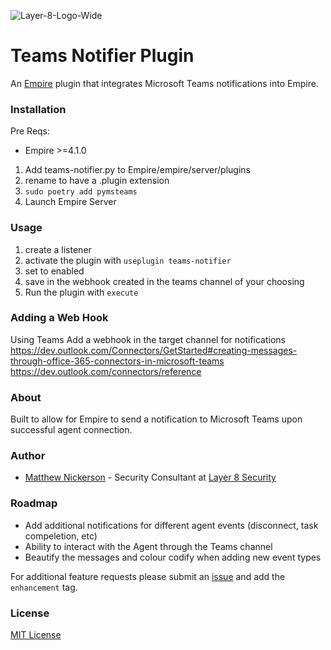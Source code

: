 ![Layer-8-Logo-Wide](https://user-images.githubusercontent.com/8293038/96061566-93d8af00-0e61-11eb-8b84-3fd207290be2.png)
# Teams Notifier Plugin
An [Empire](https://github.com/BC-SECURITY/Empire) plugin that integrates Microsoft Teams notifications into Empire.

### Installation
Pre Reqs:
- Empire >=4.1.0

1. Add teams-notifier.py to Empire/empire/server/plugins
2. rename to have a .plugin extension
3. `sudo poetry add pymsteams`
4. Launch Empire Server

### Usage
1. create a listener
2. activate the plugin with `useplugin teams-notifier`
3. set to enabled
4. save in the webhook created in the teams channel of your choosing
5. Run the plugin with `execute`

### Adding a Web Hook
Using Teams Add a webhook in the target channel for notifications
https://dev.outlook.com/Connectors/GetStarted#creating-messages-through-office-365-connectors-in-microsoft-teams
https://dev.outlook.com/connectors/reference

### About
Built to allow for Empire to send a notification to Microsoft Teams upon successful agent connection.

### Author
- [Matthew Nickerson](https://github.com/mwnickerson) - Security Consultant at [Layer 8 Security](https://layer8security.com)

### Roadmap
- Add additional notifications for different agent events (disconnect, task compeletion, etc)
- Ability to interact with the Agent through the Teams channel
- Beautify the messages and colour codify when adding new event types

For additional feature requests please submit an [issue](https://github.com/layer8secure/Teams-Notifier/issues/new) and add the `enhancement` tag.

### License
[MIT License](https://opensource.org/licenses/MIT)
